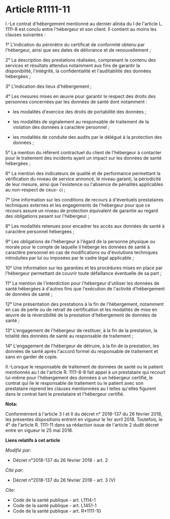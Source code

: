 # Article R1111-11

I.-Le contrat d'hébergement mentionné au dernier alinéa du I de l'article L. 1111-8 est conclu entre l'hébergeur et son
client. Il contient au moins les clauses suivantes :

1° L'indication du périmètre du certificat de conformité obtenu par l'hébergeur, ainsi que ses dates de délivrance et de
renouvellement ;

2° La description des prestations réalisées, comprenant le contenu des services et résultats attendus notamment aux fins de
garantir la disponibilité, l'intégrité, la confidentialité et l'auditabilité des données hébergées ;

3° L'indication des lieux d'hébergement ;

4° Les mesures mises en œuvre pour garantir le respect des droits des personnes concernées par les données de santé dont
notamment :

- les modalités d'exercice des droits de portabilité des données ;

- les modalités de signalement au responsable de traitement de la violation des données à caractère personnel ;

- les modalités de conduite des audits par le délégué à la protection des données ;

5° La mention du référent contractuel du client de l'hébergeur à contacter pour le traitement des incidents ayant un impact
sur les données de santé hébergées ;

6° La mention des indicateurs de qualité et de performance permettant la vérification du niveau de service annoncé, le niveau
garanti, la périodicité de leur mesure, ainsi que l'existence ou l'absence de pénalités applicables au non-respect de ceux-
ci ;

7° Une information sur les conditions de recours à d'éventuels prestataires techniques externes et les engagements de
l'hébergeur pour que ce recours assure un niveau de protection équivalent de garantie au regard des obligations pesant sur
l'hébergeur ;

8° Les modalités retenues pour encadrer les accès aux données de santé à caractère personnel hébergées ;

9° Les obligations de l'hébergeur à l'égard de la personne physique ou morale pour le compte de laquelle il héberge les
données de santé à caractère personnel en cas de modifications ou d'évolutions techniques introduites par lui ou imposées par
le cadre légal applicable ;

10° Une information sur les garanties et les procédures mises en place par l'hébergeur permettant de couvrir toute
défaillance éventuelle de sa part ;

11° La mention de l'interdiction pour l'hébergeur d'utiliser les données de santé hébergées à d'autres fins que l'exécution
de l'activité d'hébergement de données de santé ;

12° Une présentation des prestations à la fin de l'hébergement, notamment en cas de perte ou de retrait de certification et
les modalités de mise en œuvre de la réversibilité de la prestation d'hébergement de données de santé ;

13° L'engagement de l'hébergeur de restituer, à la fin de la prestation, la totalité des données de santé au responsable de
traitement ;

14° L'engagement de l'hébergeur de détruire, à la fin de la prestation, les données de santé après l'accord formel du
responsable de traitement et sans en garder de copie.

II.-Lorsque le responsable de traitement de données de santé ou le patient mentionnés au I de l'article R. 1111-8-8 fait
appel à un prestataire qui recourt lui-même pour l'hébergement des données à un hébergeur certifié, le contrat qui lie le
responsable de traitement ou le patient avec son prestataire reprend les clauses mentionnées au I telles qu'elles figurent
dans le contrat liant le prestataire et l'hébergeur certifié.

**Nota:**

Conformément à l'article 3 I et II du décret n° 2018-137 du 26 février 2018, les présentes dispositions entrent en vigueur le
1er avril 2018. Toutefois, le 4° de l'article R. 1111-11 dans sa rédaction issue de l'article 2 dudit décret entre en vigueur
le 25 mai 2018.

**Liens relatifs à cet article**

_Modifié par_:

  - Décret n°2018-137 du 26 février 2018 - art. 2

_Cité par_:

  - Décret n°2018-137 du 26 février 2018 - art. 3 (V)

_Cite_:

  - Code de la santé publique - art. L1114-1
  - Code de la santé publique - art. L1451-1
  - Code de la santé publique - art. R*1111-10
